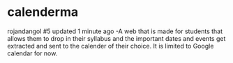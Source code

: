 # calenderma
 rojandangol #5 updated 1 minute ago -A web that is made for students that allows them to drop in their syllabus and the important dates and events get extracted and sent to the calender of their choice. It is limited to Google calendar for now.
